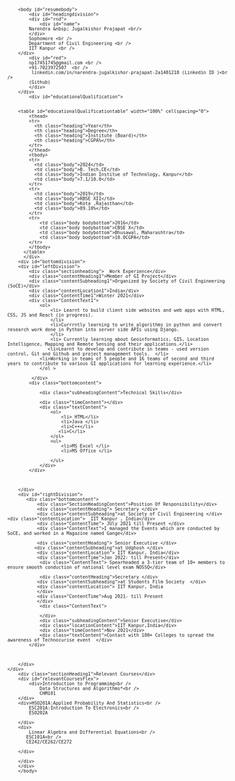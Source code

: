 <code>
<html>

        <body id="resumebody">
            <div id="headingdivision">
            <div id="rnd">
                <div id="name">
            Narendra &nbsp; Jugalkishor Prajapat <br/> 
            </div>
            Sophomore <br /> 
            Department of Civil Engineering <br />
            IIT Kanpur <br />  
        </div>
            <div id="red">
            np17451745@gmail.com <br />
            +91-7023972507  <br />
             linkedin.com/in/narendra-jugalkishor-prajapat-2a1401218 (Linkedin ID )<br />
            (Github)
            </div>
        </div>
            <div id="educationalQualification">
            
       
        <table id="educationalQualificationtable" width="100%" cellspacing="0">
            <thead>
            <tr>
              <th class="heading">Year</th>
              <th class="heading">Degree</th>
              <th class="heading">Institute (Board)</th>
              <th class="heading">CGPA%</th>
            </tr>
            </thead>
            <tbody>
            <tr>
              <td class="body">2024</td>
              <td class="body">B. Tech,CE</td>
              <td class="body">Indian Institue of Technology, Kanpur</td>
              <td class="body">7.1/10.0</td>
            </tr>
            <tr>
              <td class="body">2019</td>
              <td class="body">RBSE XII</td>
              <td class="body">Kota ,Rajasthan</td>
              <td class="body">89.10%</td>
            </tr>
            <tr>
                <td class="body bodybottom">2016</td>
                <td class="body bodybottom">CBSE X</td>
                <td class="body bodybottom">Bhusawal, Maharashtra</td>
                <td class="body bodybottom">10.0CGPA</td>
            </tr>
            </tbody>
          </table>
          </div>
        <div id="bottomdivision">
        <div id="leftDivision">
            <div class="sectionheading">  Work Experience</div>
            <div class="contentHeading1">Member of GI Project</div>
            <div class="contentSubheading1">Organized by Society of Civil Engineering (SoCE)</div>
            <div class="contentLocation1">India</div>
            <div class="ContentTime1">Winter 2021</div>
            <div class="ContentText1">
                <ol>
                    <li> Learnt to build client side websites and web apps with HTML, CSS, JS and React (in progress).
                    </li>
                    <li>Currrntly learning to write algorithms in python and convert research work done in Python into server side APIs using Django. 
                    </li>
                    <li> Currently learning about Geoinformatics, GIS, Location Intelligence, Mapping and Remote Sensing and their applications.</li>  
                   <li>Learnt to develop and contribute in teams - used version control, Git and Github and project management tools.  </li>
                <li>Working in teams of 5 people and 16 teams of second and third years to contribute to various GI applications for learning experience.</li>
                </ol >

             </div>
            <div class="bottomcontent">
            
                <div class="subheadingContent">Technical Skills</div>
                
                <div class="timeContent"></div>
                <div class="textContent">
                    <ol>
                        <li> HTML</li>
                        <li>Java </li>
                        <li>C++</li>  
                       <li>C</li>
                    </ol>
                    <ul>
                        <li>MS Excel </li>
                        <li>MS Office </li>
                        
                    </ul>
                </div>
            </div>
           
 
    
        </div>
        <div id="rightDivision">
           <div class="bottomcontent">
               <div class="SectionHeadingContent">Position Of Responsibility</div>
               <div class="contentHeading"> Secretary </div>
               <div class="contentSubheading">at Society of Civil Engineering </div><div class="contentLocation">  IIT Kanpur , India</div>
               <div class="ContentTime"> JUly 2021 till Present </div>
               <div class="ContentText">I managed the Events which are conducted by SoCE, and worked in a Magazine named Gange</div>
     
               <div class="contentHeading"> Senior Executive </div>
              <div class="contentSubheading">at Udghosh </div>
               <div class="contentLocation"> IIT Kanpur, India</div>
               <div class="ContentTime">Jan 2022- till Present</div>
                <div class="ContentText"> Spearheaded a 3-tier team of 10+ members to ensure smooth conduction of national level exam NOSSQ</div>
               
                <div class="contentHeading">Secretary </div>
               <div class="contentSubheading">at Students Film Society  </div>
               <div class="contentLocation"> IIT Kanpur, India
               </div>
               <div class="ContentTime">Aug 2021- till Present
               </div>
                <div class="ContentText">
               
                </div>
                <div class="subheadingContent">Senior Executive</div>
                <div class="locationContent">IIT Kanpur,India</div>
                <div class="timeContent">Nov 2021</div>
                <div class="textContent">Contact with 100+ Colleges to spread the awareness of Technocurise event  </div>
            </div>
             
           
        
        </div>
    </div>
        <div class="sectionHeading1">Relevant Courses</div>
        <div id="relevantCoursesFlex">
            <div>Introduction to Programmimg<br />
                Data Structures and Algorithms*<br />
                CHM101 
        </div>
        <div>HSO201A:Applied Probability And Statistics<br />
            ESC201A:Introduction To Electronics<br />
            ESO202A
          
        </div>
        <div>
            Linear Algebra and Differential Equations<br />
           ESC101A<br />
           CE242/CE262/CE272
          
        </div>
        
        </div>
        </div>
        </body>
</html>
</code>
